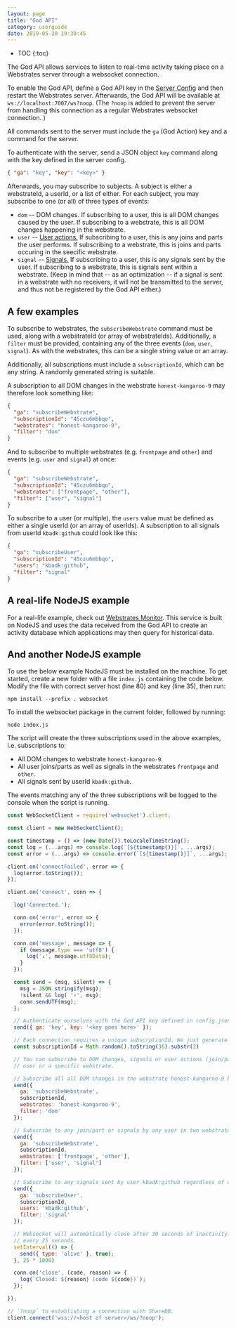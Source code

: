 ```yaml
---
layout: page
title: "God API"
category: userguide
date: 2019-05-20 19:30:45
---
```


* TOC
{:toc}

The God API allows services to listen to real-time activity taking place on a Webstrates server through a websocket
connection.

To enable the God API, define a God API key in the [Server Config](/userguide/server-config.html) and then restart the
Webstrates server. Afterwards, the God API will be available at `ws://localhost:7007/ws?noop`. (The `?noop` is added to
prevent the server from handling this connection as a regular Webstrates websocket connection. )

All commands sent to the server must include the `ga` (God Action) key and a command for the server.

To authenticate with the server, send a JSON object `key` command along with the key defined in the server config.

```json
{ "ga": "key", "key": "<key>" }
```

Afterwards, you may subscribe to subjects. A subject is either a webstrateId, a userId, or a list of either. For each
subject, you may subscribe to one (or all) of three types of events:

- `dom` -- DOM changes. If subscribing to a user, this is all DOM changes caused by the user. If subscribing to a
  webstrate, this is all DOM changes happening in the webstrate.
- `user` -- [User actions.](/userguide/api/client-management.html#client-join-and-part-events) If subscribing to a user,
  this is any joins and parts the user performs. If subscribing to a webstrate, this is joins and parts occuring in the
  seecific webstrate.
- `signal` -- [Signals.](/userguide/api/signaling.html) If subscribing to a user, this is any signals sent by the user.
   If subscribing to a webstrate, this is signals sent within a webstrate. (Keep in mind that -- as an optimization --
   if a signal is sent in a webstrate with no receivers, it will not be transmitted to the server, and thus not be
   registered by the God API either.)

## A few examples

To subscribe to webstrates, the `subscribeWebstrate` command must be used, along with a webstrateId (or array of
webstrateIds). Additionally, a `filter` must be provided, containing any of the three events (`dom`, `user`, `signal`).
As with the webstrates, this can be a single string value or an array.

Additionally, all subscriptions must include a `subscriptionId`, which can be any string. A randomly generated string is
suitable.

A subscription to all DOM changes in the webstrate `honest-kangaroo-9` may therefore look something like:

```json
{
  "ga": "subscribeWebstrate",
  "subscriptionId": "45czu6mbbqo",
  "webstrates": "honest-kangaroo-9",
  "filter": "dom"
}
```

And to subscribe to multiple webstrates (e.g. `frontpage` and `other`) and events (e.g. `user` and `signal`) at once:

```json
{
  "ga": "subscribeWebstrate",
  "subscriptionId": "45czu6mbbqo",
  "webstrates": ["frontpage", "other"],
  "filter": ["user", "signal"]
}
```

To subscribe to a user (or multiple), the `users` value must be defined as either a single userId (or an array of
userIds). A subscription to all signals from userId `kbadk:github` could look like this:

```json
{
  "ga": "subscribeUser",
  "subscriptionId": "45czu6mbbqo",
  "users": "kbadk:github",
  "filter": "signal"
}
```

## A real-life NodeJS example

For a real-life example, check out [Webstrates Monitor](https://github.com/Webstrates/webstrates-monitor). This service
is built on NodeJS and uses the data received from the God API to create an activity database which applications may
then query for historical data.

## And another NodeJS example

To use the below example NodeJS must be installed on the machine. To get started, create a new folder with a file
`index.js` containing the code below. Modify the file with correct server host (line 80) and key (line 35), then run:

    npm install --prefix . websocket

To install the websocket package in the current folder, followed by running:

    node index.js

The script will create the three subscriptions used in the above examples, i.e. subscriptions to:

- All DOM changes to webstrate `honest-kangaroo-9`.
- All user joins/parts as well as signals in the webstrates `frontpage` and `other`.
- All signals sent by userId `kbadk:github`.

The events matching any of the three subscriptions will be logged to the console when the script is running.

```javascript
const WebSocketClient = require('websocket').client;

const client = new WebSocketClient();

const timestamp = () => (new Date()).toLocaleTimeString();
const log = (...args) => console.log(`[${timestamp()}]`, ...args);
const error = (...args) => console.error(`[${timestamp()}]`, ...args);

client.on('connectFailed', error => {
  log(error.toString());
});

client.on('connect', conn => {

  log('Connected.');

  conn.on('error', error => {
    error(error.toString());
  });

  conn.on('message', message => {
    if (message.type === 'utf8') {
      log('↓', message.utf8Data);
    }
  });

  const send = (msg, silent) => {
    msg = JSON.stringify(msg);
    !silent && log( '↑', msg);
    conn.sendUTF(msg);
  };

  // Authenticate ourselves with the God API key defined in config.json.
  send({ ga: 'key', key: '<key goes here>' });

  // Each connection requires a unique subscrptionId. We just generate a pseudo-random string.
  const subscriptionId = Math.random().toString(36).substr(2)

  // You can subscribe to DOM changes, signals or user actions (join/part) for either a specific
  // user or a specific webstrate.

  // Subscribe all all DOM changes in the webstrate honest-kangaroo-9 by any user.
  send({
    ga: 'subscribeWebstrate',
    subscriptionId,
    webstrates: 'honest-kangaroo-9',
    filter: 'dom'
  });

  // Subscribe to any join/part or signals by any user in two webstrates: frontpage and other.
  send({
    ga: 'subscribeWebstrate',
    subscriptionId,
    webstrates: ['frontpage', 'other'],
    filter: ['user', 'signal']
  });

  // Subscribe to any signals sent by user kbadk:github regardless of webstrate.
  send({
    ga: 'subscribeUser',
    subscriptionId,
    users: 'kbadk:github',
    filter: 'signal'
  });

  // Websocket will automatically close after 30 seconds of inactivity. Send keep alive message
  // every 25 seconds.
  setInterval(() => {
    send({ type: 'alive' }, true);
  }, 25 * 1000)

  conn.on('close', (code, reason) => {
    log(`Closed: ${reason} (code ${code})`);
  });

});

// `?noop` to establishing a connection with ShareDB.
client.connect('wss://<host of server>/ws/?noop');
```
